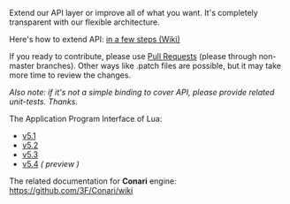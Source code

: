 Extend our API layer or improve all of what you want. It's completely transparent with our flexible architecture.

Here's how to extend API: [in a few steps (Wiki)](https://github.com/3F/LuNari/wiki/API)

If you ready to contribute, please use [Pull Requests](https://help.github.com/articles/creating-a-pull-request/) (please through non-master branches). Other ways like .patch files are possible, but it may take more time to review the changes.

*Also note: if it's not a simple binding to cover API, please provide related unit-tests. Thanks.*

The Application Program Interface of Lua:

* [v5.1](https://www.lua.org/manual/5.1/manual.html#3)
* [v5.2](https://www.lua.org/manual/5.2/manual.html#4)
* [v5.3](https://www.lua.org/manual/5.3/manual.html#4)
* [v5.4](https://www.lua.org/manual/5.4/) *( preview )*

The related documentation for **Conari** engine: https://github.com/3F/Conari/wiki
